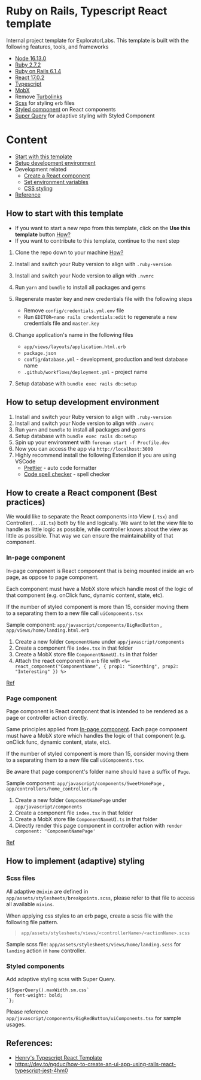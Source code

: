 # Ruby on Rails, Typescript React template

Internal project template for ExploratorLabs.
This template is built with the following features, tools, and frameworks

- [Node 16.13.0](https://nodejs.org/en/about/)
- [Ruby 2.7.2](https://www.ruby-lang.org/en/)
- [Ruby on Rails 6.1.4](https://rubyonrails.org/)
- [React 17.0.2](https://reactjs.org/)
- [Typescript](https://www.typescriptlang.org/)
- [MobX](https://mobx.js.org/README.html)
- Remove [Turbolinks](https://github.com/turbolinks/turbolinks)
- [Scss](https://sass-lang.com/documentation/syntax) for styling `erb` files
- [Styled component](https://github.com/styled-components/styled-components) on React components
- [Super Query](https://www.npmjs.com/package/@themgoncalves/super-query) for adaptive styling with Styled Component

# Content

- [Start with this template](#how-to-start-with-this-template)
- [Setup development environment](#how-to-setup-development-environment)
- Development related
  - [Create a React component](#how-to-create-a-react-component-best-practices)
  - [Set environment variables](https://medium.com/cedarcode/rails-5-2-credentials-9b3324851336)
  - [CSS styling](#how-to-implement-adaptive-styling)
- [Reference](#references)

## How to start with this template

- If you want to start a new repo from this template, click on the **Use this template** button [How?](https://docs.github.com/en/repositories/creating-and-managing-repositories/creating-a-template-repository)
- If you want to contribute to this template, continue to the next step

1. Clone the repo down to your machine [How?](https://www.atlassian.com/git/tutorials/setting-up-a-repository/git-clone)
1. Install and switch your Ruby version to align with `.ruby-version`
1. Install and switch your Node version to align with `.nvmrc`
1. Run `yarn` and `bundle` to install all packages and gems
1. Regenerate master key and new credentials file with the following steps

   - Remove `config/credentials.yml.env` file
   - Run `EDITOR=nano rails credentials:edit` to regenerate a new credentials file and `master.key`

1. Change application's name in the following files

   - `app/views/layouts/application.html.erb`
   - `package.json`
   - `config/database.yml` - development, production and test database name
   - `.github/workflows/deployment.yml` - project name

1. Setup database with `bundle exec rails db:setup`

## How to setup development environment

1. Install and switch your Ruby version to align with `.ruby-version`
1. Install and switch your Node version to align with `.nvmrc`
1. Run `yarn` and `bundle` to install all packages and gems
1. Setup database with `bundle exec rails db:setup`
1. Spin up your environment with `foreman start -f Procfile.dev`
1. Now you can access the app via `http://localhost:3000`
1. Highly recommend install the following Extension if you are using VSCode
   - [Prettier](https://marketplace.visualstudio.com/items?itemName=esbenp.prettier-vscode) - auto code formatter
   - [Code spell checker](https://marketplace.visualstudio.com/items?itemName=streetsidesoftware.code-spell-checker) - spell checker

## How to create a React component (Best practices)

We would like to separate the React components into View (`.tsx`) and Controller(`...UI.ts`) both by file and logically. We want to let the view file to handle as little logic as possible, while controller knows about the view as little as possible. That way we can ensure the maintainability of that component.

### In-page component

In-page component is React component that is being mounted inside an `erb` page, as oppose to page component.

Each component must have a MobX store which handle most of the logic of that component (e.g. onClick func, dynamic content, state, etc).

If the number of styled component is more than 15, consider moving them to a separating them to a new file call `uiComponents.tsx`

Sample component: `app/javascript/components/BigRedButton` , `app/views/home/landing.html.erb`

1. Create a new folder `ComponentName` under `app/javascript/components`
1. Create a component file `index.tsx` in that folder
1. Create a MobX store file `ComponentNameUI.ts` in that folder
1. Attach the react component in `erb` file with `<%= react_component("ComponentName", { prop1: "Something", prop2: "Interesting" }) %>`

[Ref](https://github.com/reactjs/react-rails/blob/master/README.md#4-generate-your-first-component)

### Page component

Page component is React component that is intended to be rendered as a page or controller action directly.

Same principles applied from [In-page component](#in-page-component). Each page component must have a MobX store which handles the logic of that component (e.g. onClick func, dynamic content, state, etc).

If the number of styled component is more than 15, consider moving them to a separating them to a new file call `uiComponents.tsx`.

Be aware that page component's folder name should have a suffix of `Page`.

Sample component: `app/javascript/components/SweetHomePage` , `app/controllers/home_controller.rb`

1. Create a new folder `ComponentNamePage` under `app/javascript/components`
1. Create a component file `index.tsx` in that folder
1. Create a MobX store file `ComponentNameUI.ts` in that folder
1. Directly render this page component in controller action with `render component: 'ComponentNamePage'`

[Ref](https://github.com/reactjs/react-rails/blob/master/README.md#controller-actions)

## How to implement (adaptive) styling

### Scss files

All adaptive `@mixin` are defined in `app/assets/stylesheets/breakpoints.scss`, please refer to that file to access all available `mixins`.

When applying css styles to an erb page, create a scss file with the following file pattern.

> `app/assets/stylesheets/views/<controllerName>/<actionName>.scss`

Sample scss file: `app/assets/stylesheets/views/home/landing.scss` for `landing` action in `home` controller.

### Styled components

Add adaptive styling scss with Super Query.

```
${SuperQuery().maxWidth.sm.css`
   font-weight: bold;
`};
```

Please reference `app/javascript/components/BigRedButton/uiComponents.tsx` for sample usages.

## References:

- [Henry's Typescript React Template](https://github.com/exploratortech/Template-with-React-StyledComponents-Typescript)
- https://dev.to/ngduc/how-to-create-an-ui-app-using-rails-react-typescript-jest-4hm0
